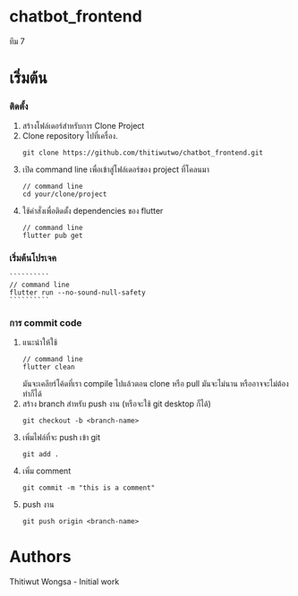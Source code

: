 # chatbot_frontend
ทีม 7 
# เริ่มต้น
### ติดตั้ง
1. สร้างโฟล์เดอร์สำหรับการ Clone Project
2. Clone repository ไปที่เครื่อง.
    ``````````
    git clone https://github.com/thitiwutwo/chatbot_frontend.git
    ``````````
3. เปิด command line เพื่อเข้าสู่โฟล์เดอร์ของ project ที่โคลนมา
    ``````````
    // command line
    cd your/clone/project
    ``````````
4. ใช้คำสั่งเพื่อติดตั้ง dependencies ของ flutter
     ``````````
    // command line
    flutter pub get
    ``````````
### เริ่มต้นโปรเจค
    ``````````
    // command line
    flutter run --no-sound-null-safety
    ``````````
### การ commit code
1. แนะนำให้ใช้
    ``````````
    // command line
    flutter clean
    ``````````
    มันจะเคลียร์โค้ดที่เรา compile ไปแล้วตอน clone หรือ pull มันจะไม่นาน หรืออาจจะไม่ต้องทำก็ได้
2. สร้าง branch สำหรับ push งาน (หรือจะใช้ git desktop ก็ได้)
    ``````````
    git checkout -b <branch-name>
    ``````````
3. เพิ่มไฟล์ที่จะ push เข้า git
    ``````````
    git add .
    ``````````
3. เพิ่ม comment
    ``````````
    git commit -m "this is a comment"
    ``````````
4. push งาน
    ``````````
    git push origin <branch-name>
    ``````````

# Authors
Thitiwut Wongsa - Initial work